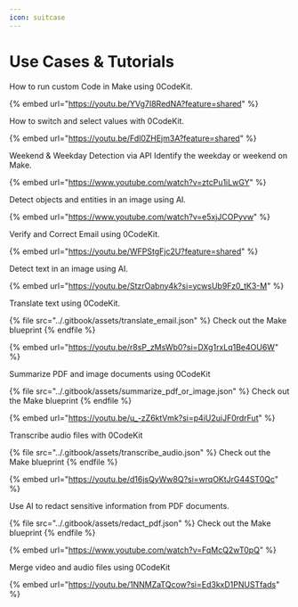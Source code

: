 ```yaml
---
icon: suitcase
---
```


# Use Cases & Tutorials

How to run custom Code in Make using 0CodeKit.

{% embed url="https://youtu.be/YVg7I8RedNA?feature=shared" %}

How to switch and select values with 0CodeKit.

{% embed url="https://youtu.be/Fdl0ZHEjm3A?feature=shared" %}

Weekend & Weekday Detection via API Identify the weekday or weekend on Make.

{% embed url="https://www.youtube.com/watch?v=ztcPu1iLwGY" %}

Detect objects and entities in an image using AI.

{% embed url="https://www.youtube.com/watch?v=e5xjJCOPyvw" %}

Verify and Correct Email using 0CodeKit.

{% embed url="https://youtu.be/WFPStgFjc2U?feature=shared" %}

Detect text in an image using AI.

{% embed url="https://youtu.be/StzrOabny4k?si=ycwsUb9Fz0_tK3-M" %}

Translate text using 0CodeKit.

{% file src="../.gitbook/assets/translate_email.json" %}
Check out the Make blueprint
{% endfile %}

{% embed url="https://youtu.be/r8sP_zMsWb0?si=DXg1rxLq1Be4OU6W" %}



Summarize PDF and image documents using 0CodeKit

{% file src="../.gitbook/assets/summarize_pdf_or_image.json" %}
Check out the Make blueprint
{% endfile %}

{% embed url="https://youtu.be/u_-zZ6ktVmk?si=p4iU2uiJF0rdrFut" %}

Transcribe audio files with 0CodeKit

{% file src="../.gitbook/assets/transcribe_audio.json" %}
Check out the Make blueprint
{% endfile %}

{% embed url="https://youtu.be/d16jsQyWw8Q?si=wrqOKtJrG44ST0Qc" %}

Use AI to redact sensitive information from PDF documents.

{% file src="../.gitbook/assets/redact_pdf.json" %}
Check out the Make blueprint
{% endfile %}

{% embed url="https://www.youtube.com/watch?v=FqMcQ2wT0pQ" %}

Merge video and audio files using 0CodeKit

{% embed url="https://youtu.be/1NNMZaTQcow?si=Ed3kxD1PNUSTfads" %}

